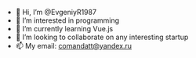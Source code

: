 - 👋 Hi, I’m @EvgeniyR1987
- 👀 I’m interested in programming
- 🌱 I’m currently learning Vue.js
- 💞️ I’m looking to collaborate on any interesting startup
- 📫 My email: comandatt@yandex.ru

<!---
EvgeniyR1987/EvgeniyR1987 is a ✨ special ✨ repository because its `README.md` (this file) appears on your GitHub profile.
You can click the Preview link to take a look at your changes.
--->
